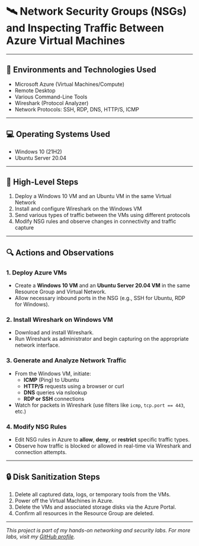 # 🛰️ Network Security Groups (NSGs) and Inspecting Traffic Between Azure Virtual Machines

---

## 🧰 Environments and Technologies Used

- Microsoft Azure (Virtual Machines/Compute)
- Remote Desktop
- Various Command-Line Tools
- Wireshark (Protocol Analyzer)
- Network Protocols: SSH, RDP, DNS, HTTP/S, ICMP

---

## 💻 Operating Systems Used

- Windows 10 (21H2)
- Ubuntu Server 20.04

---

## 🧭 High-Level Steps

1. Deploy a Windows 10 VM and an Ubuntu VM in the same Virtual Network
2. Install and configure Wireshark on the Windows VM
3. Send various types of traffic between the VMs using different protocols
4. Modify NSG rules and observe changes in connectivity and traffic capture

---

## 🔍 Actions and Observations

### 1. Deploy Azure VMs
- Create a **Windows 10 VM** and an **Ubuntu Server 20.04 VM** in the same Resource Group and Virtual Network.
- Allow necessary inbound ports in the NSG (e.g., SSH for Ubuntu, RDP for Windows).

### 2. Install Wireshark on Windows VM
- Download and install Wireshark.
- Run Wireshark as administrator and begin capturing on the appropriate network interface.

### 3. Generate and Analyze Network Traffic
- From the Windows VM, initiate:
  - **ICMP** (Ping) to Ubuntu
  - **HTTP/S** requests using a browser or curl
  - **DNS** queries via nslookup
  - **RDP or SSH** connections
- Watch for packets in Wireshark (use filters like `icmp`, `tcp.port == 443`, etc.)

### 4. Modify NSG Rules
- Edit NSG rules in Azure to **allow**, **deny**, or **restrict** specific traffic types.
- Observe how traffic is blocked or allowed in real-time via Wireshark and connection attempts.

---

## 🔒 Disk Sanitization Steps

1. Delete all captured data, logs, or temporary tools from the VMs.  
2. Power off the Virtual Machines in Azure.  
3. Delete the VMs and associated storage disks via the Azure Portal.  
4. Confirm all resources in the Resource Group are deleted.  

---

*This project is part of my hands-on networking and security labs. For more labs, visit my [GitHub profile](https://github.com/yourusername).*
